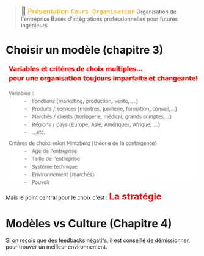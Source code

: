 > <span style="font-size: 1.5em">📖</span> <span style="color: orange; font-size: 1.3em;">Présentation `Cours Organisation`</span>
> Organisation de l'entreprise
> Bases d'intégrations professionnelles pour futures ingénieurs

# Choisir un modèle (chapitre 3)
![](Screen/2022-12-09-10-38-02.png)

Mais le point central pour le choix c'est : <span style="color: red; font-size:1.5rem;font-weight:bold">La stratégie</span> 

# Modèles vs Culture (Chapitre 4)

Si on reçois que des feedbacks négatifs, il est conseillé de démissionner, pour trouver un meilleur environnement.